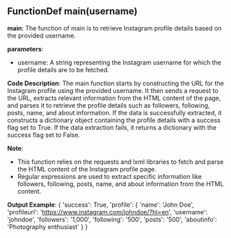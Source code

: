 ## FunctionDef main(username)
**main**: The function of main is to retrieve Instagram profile details based on the provided username.

**parameters**:
- username: A string representing the Instagram username for which the profile details are to be fetched.

**Code Description**:
The main function starts by constructing the URL for the Instagram profile using the provided username. It then sends a request to the URL, extracts relevant information from the HTML content of the page, and parses it to retrieve the profile details such as followers, following, posts, name, and about information. If the data is successfully extracted, it constructs a dictionary object containing the profile details with a success flag set to True. If the data extraction fails, it returns a dictionary with the success flag set to False.

**Note**:
- This function relies on the requests and lxml libraries to fetch and parse the HTML content of the Instagram profile page.
- Regular expressions are used to extract specific information like followers, following, posts, name, and about information from the HTML content.

**Output Example**:
{
    'success': True,
    'profile': {
        'name': 'John Doe',
        'profileurl': 'https://www.instagram.com/johndoe/?hl=en',
        'username': 'johndoe',
        'followers': '1,000',
        'following': '500',
        'posts': '500',
        'aboutinfo': 'Photography enthusiast'
    }
}
